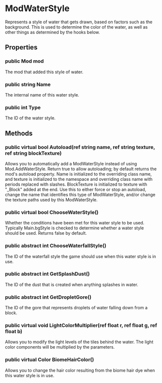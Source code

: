 # ModWaterStyle

Represents a style of water that gets drawn, based on factors such as the background. This is used to determine the color of the water, as well as other things as determined by the hooks below.

## Properties

### public Mod mod

The mod that added this style of water.

### public string Name

The internal name of this water style.

### public int Type

The ID of the water style.

## Methods

### public virtual bool Autoload(ref string name, ref string texture, ref string blockTexture)

Allows you to automatically add a ModWaterStyle instead of using Mod.AddWaterStyle. Return true to allow autoloading; by default returns the mod's autoload property. Name is initialized to the overriding class name, and texture is initialized to the namespace and overriding class name with periods replaced with slashes. BlockTexture is initialized to texture with "_Block" added at the end. Use this to either force or stop an autoload, change the name that identifies this type of ModWaterStyle, and/or change the texture paths used by this ModWaterStyle.

### public virtual bool ChooseWaterStyle()

Whether the conditions have been met for this water style to be used. Typically Main.bgStyle is checked to determine whether a water style should be used. Returns false by default.

### public abstract int ChooseWaterfallStyle()

The ID of the waterfall style the game should use when this water style is in use.

### public abstract int GetSplashDust()

The ID of the dust that is created when anything splashes in water.

### public abstract int GetDropletGore()

The ID of the gore that represents droplets of water falling down from a block.

### public virtual void LightColorMultiplier(ref float r, ref float g, ref float b)

Allows you to modify the light levels of the tiles behind the water. The light color components will be multiplied by the parameters.

### public virtual Color BiomeHairColor()

Allows you to change the hair color resulting from the biome hair dye when this water style is in use.